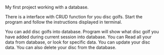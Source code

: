 My first project working with a database.

There is a interface with CRUD function for you disc golfs.
Start the program and follow the instructions displayed in terminal.

You can add disc golfs into database. Program will show what disc golf you have added during current session into database.
You can Read all your data from database, or look for specific data.
You can update your disc data.
You can also delete your disc from the database.
